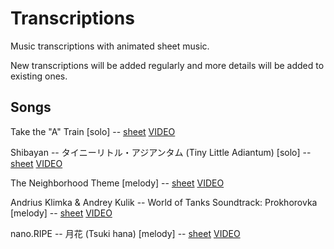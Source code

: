 # Transcriptions

Music transcriptions with animated sheet music.

New transcriptions will be added regularly and more details will be added to existing ones.

## Songs

Take the "A" Train [solo] -- [sheet](http://transcriptions-host.s3-website.eu-central-1.amazonaws.com/take-the-a-train.pdf) [VIDEO](http://transcriptions-host.s3-website.eu-central-1.amazonaws.com/take-the-a-train.mp4)

Shibayan -- タイニーリトル・アジアンタム (Tiny Little Adiantum) [solo] -- [sheet](http://transcriptions-host.s3-website.eu-central-1.amazonaws.com/tiny-little-adiantum.pdf) [VIDEO](http://transcriptions-host.s3-website.eu-central-1.amazonaws.com/tiny-little-adiantum.mp4)

The Neighborhood Theme [melody] -- [sheet](http://transcriptions-host.s3-website.eu-central-1.amazonaws.com/the-neighborhood.pdf) [VIDEO](http://transcriptions-host.s3-website.eu-central-1.amazonaws.com/the-neighborhood.mp4)

Andrius Klimka & Andrey Kulik -- World of Tanks Soundtrack: Prokhorovka [melody] -- [sheet](http://transcriptions-host.s3-website.eu-central-1.amazonaws.com/prokhorovka-soundtrack.pdf) [VIDEO](http://transcriptions-host.s3-website.eu-central-1.amazonaws.com/prokhorovka-soundtrack.mp4)

nano.RIPE -- 月花 (Tsuki hana) [melody] -- [sheet](http://transcriptions-host.s3-website.eu-central-1.amazonaws.com/tsuki-hana.pdf) [VIDEO](http://transcriptions-host.s3-website.eu-central-1.amazonaws.com/tsuki-hana.mp4)
